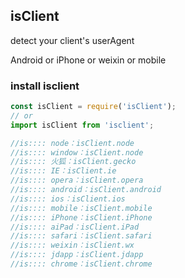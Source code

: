 ## isClient 

detect  your client's userAgent

Android or iPhone or weixin or mobile

### install isclient
 
 ```js
const isClient = require('isClient');
// or
import isClient from 'isclient';

//is:::: node：isClient.node
//is:::: window：isClient.node
//is:::: 火狐：isClient.gecko
//is:::: IE：isClient.ie
//is:::: opera：isClient.opera
//is:::: android：isClient.android
//is:::: ios：isClient.ios
//is:::: mobile：isClient.mobile
//is:::: iPhone：isClient.iPhone
//is:::: aiPad：isClient.iPad
//is:::: safari：isClient.safari
//is:::: weixin：isClient.wx
//is:::: jdapp：isClient.jdapp
//is:::: chrome：isClient.chrome
```




